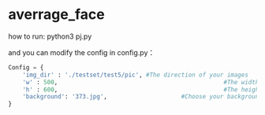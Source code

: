 # averrage_face

how to run: python3 pj.py

and you can modify the config in config.py：

```python
Config = {
    'img_dir' : './testset/test5/pic', #The direction of your images
    'w' : 500,												 #The width of your final image
    'h' : 600,												 #The height of your final image
    'background': '373.jpg',					 #Choose your background image.The final average image would based on the hair, shirt, background that the original image you choose.
}
```



